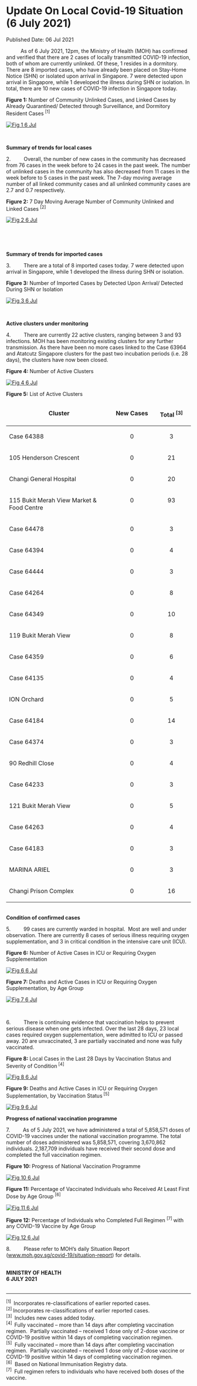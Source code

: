 <html>
    <meta http-equiv="Content-Type" content="text/html; charset=utf-8"/>
    <meta charset="utf-8"/>
    <title>Update On Local Covid-19 Situation (6 July 2021)</title>
    <body><h1>Update On Local Covid-19 Situation (6 July 2021)</h1>
    <p>Published Date: 06 Jul 2021</p> <p>&nbsp; &nbsp; &nbsp; &nbsp; &nbsp; As of 6 July 2021, 12pm, the Ministry of Health (MOH) has confirmed and verified that there are 2 cases of locally transmitted COVID-19 infection, both of whom are currently unlinked. Of these, 1 resides in a dormitory. There are 8 imported cases, who have already been placed on Stay-Home Notice (SHN) or isolated upon arrival in Singapore. 7 were detected upon arrival in Singapore, while 1 developed the illness during SHN or isolation. In total, there are 10 new cases of COVID-19 infection in Singapore today.</p>
<p><strong>Figure 1: </strong>Number of Community Unlinked Cases, and Linked Cases by Already Quarantined/ Detected through Surveillance, and Dormitory Resident Cases <sup>[1]</sup><br></p>
<p><a href="/images/librariesprovider5/covid-19-chart-(pr)/fig-1-6-jul.png?sfvrsn=c59ee84e_0"><img src="/images/librariesprovider5/covid-19-chart-(pr)/fig-1-6-jul.png?sfvrsn=c59ee84e_0" data-displaymode="Original" alt="Fig 1 6 Jul" title="Fig 1 6 Jul" data-openoriginalimageonclick="true"></a></p>
<p>&nbsp;</p>
<p><strong>Summary of trends for local cases</strong><br></p>
<p>2.&nbsp;&nbsp;&nbsp;&nbsp;&nbsp;&nbsp;&nbsp;&nbsp; Overall, the number of new cases in the community has decreased from 76 cases in the week before to 24 cases in the past week. The number of unlinked cases in the community has also decreased from 11 cases in the week before to 5 cases in the past week. The 7-day moving average number of all linked community cases and all unlinked community cases are 2.7 and 0.7 respectively.<br></p>
<p><strong>Figure 2:</strong> 7 Day Moving Average Number of Community Unlinked and Linked Cases <sup>[2]</sup><br></p>
<p><a href="/images/librariesprovider5/covid-19-chart-(pr)/fig-2-6-jul.png?sfvrsn=fed94e90_0"><img src="/images/librariesprovider5/covid-19-chart-(pr)/fig-2-6-jul.png?sfvrsn=fed94e90_0" data-displaymode="Original" alt="Fig 2 6 Jul" title="Fig 2 6 Jul" data-openoriginalimageonclick="true"></a></p>
<p>&nbsp;</p>
<p>&nbsp;</p>
<p><strong>Summary of trends for imported cases</strong></p>
<p>3.&nbsp;&nbsp;&nbsp;&nbsp;&nbsp;&nbsp;&nbsp;&nbsp; There are a total of 8 imported cases today. 7 were detected upon arrival in Singapore, while 1 developed the illness during SHN or isolation.<br></p>
<p><strong>Figure 3: </strong>Number of Imported Cases by Detected Upon Arrival/ Detected During SHN or Isolation</p>
<p><a href="/images/librariesprovider5/covid-19-chart-(pr)/fig-3-6-jul.png?sfvrsn=75a2b062_0"><img src="/images/librariesprovider5/covid-19-chart-(pr)/fig-3-6-jul.png?sfvrsn=75a2b062_0" data-displaymode="Original" alt="Fig 3 6 Jul" title="Fig 3 6 Jul" data-openoriginalimageonclick="true"></a></p>
<p>&nbsp;</p>
<p> </p>
<p><strong>Active clusters under monitoring</strong></p>
<p>4.&nbsp;&nbsp;&nbsp;&nbsp;&nbsp;&nbsp;&nbsp;&nbsp; There are currently 22 active clusters, ranging between 3 and 93 infections. MOH has been monitoring existing clusters for any further transmission. As there have been no more cases linked to the Case 63964 and Atatcutz Singapore clusters for the past two incubation periods (i.e. 28 days), the clusters have now been closed.<br></p>
<p><strong>Figure 4: </strong>Number of Active Clusters<br></p>
<p><a href="/images/librariesprovider5/default-album/fig-4-6-jul.png?sfvrsn=380e0e91_0"><img src="/images/librariesprovider5/default-album/fig-4-6-jul.png?sfvrsn=380e0e91_0" data-displaymode="Original" alt="Fig 4 6 Jul" title="Fig 4 6 Jul" data-openoriginalimageonclick="true"></a></p>
<p><strong>Figure 5:</strong> List of Active Clusters</p>
<table border="0" cellspacing="0" cellpadding="0">
   <thead>
      <tr>
         <td width="305" valign="top">
            <p align="center"><strong>Cluster</strong></p>
         </td>
         <td width="101" valign="top">
            <p align="center"><strong>New Cases</strong></p>
         </td>
         <td width="99" valign="top">
            <p align="center"><strong>Total <sup>[3]</sup></strong></p>
         </td>
      </tr>
   </thead>
   <tbody>
      <tr>
         <td width="305">
            <p>Case 64388</p>
         </td>
         <td width="101" valign="top">
            <p align="center">0</p>
         </td>
         <td width="99" valign="top">
            <p align="center">3</p>
         </td>
      </tr>
      <tr>
         <td width="305">
            <p>105 Henderson Crescent</p>
         </td>
         <td width="101" valign="top">
            <p align="center">0</p>
         </td>
         <td width="99" valign="top">
            <p align="center">21</p>
         </td>
      </tr>
      <tr>
         <td width="305">
            <p>Changi General Hospital</p>
         </td>
         <td width="101" valign="top">
            <p align="center">0</p>
         </td>
         <td width="99" valign="top">
            <p align="center">20</p>
         </td>
      </tr>
      <tr>
         <td width="305">
            <p>115 Bukit Merah View Market &amp; Food Centre</p>
         </td>
         <td width="101" valign="top">
            <p align="center">0</p>
         </td>
         <td width="99" valign="top">
            <p align="center">93</p>
         </td>
      </tr>
      <tr>
         <td width="305">
            <p>Case 64478</p>
         </td>
         <td>
            <p align="center">0</p>
         </td>
         <td width="99" valign="top">
            <p align="center">3</p>
         </td>
      </tr>
      <tr>
         <td width="305">
            <p>Case 64394</p>
         </td>
         <td width="101" valign="top">
            <p align="center">0</p>
         </td>
         <td width="99" valign="top">
            <p align="center">4</p>
         </td>
      </tr>
      <tr>
         <td width="305">
            <p>Case 64444</p>
         </td>
         <td width="101" valign="top">
            <p align="center">0</p>
         </td>
         <td width="99" valign="top">
            <p align="center">3</p>
         </td>
      </tr>
      <tr>
         <td width="305">
            <p>Case 64264</p>
         </td>
         <td width="101" valign="top">
            <p align="center">0</p>
         </td>
         <td width="99" valign="top">
            <p align="center">8</p>
         </td>
      </tr>
      <tr>
         <td width="305">
            <p>Case 64349</p>
         </td>
         <td width="101" valign="top">
            <p align="center">0</p>
         </td>
         <td width="99" valign="top">
            <p align="center">10</p>
         </td>
      </tr>
      <tr>
         <td width="305">
            <p>119 Bukit Merah View</p>
         </td>
         <td width="101" valign="top">
            <p align="center">0</p>
         </td>
         <td width="99" valign="top">
            <p align="center">8</p>
         </td>
      </tr>
      <tr>
         <td width="305">
            <p>Case 64359</p>
         </td>
         <td width="101" valign="top">
            <p align="center">0</p>
         </td>
         <td width="99" valign="top">
            <p align="center">6</p>
         </td>
      </tr>
      <tr>
         <td width="305">
            <p>Case 64135</p>
         </td>
         <td width="101" valign="top">
            <p align="center">0</p>
         </td>
         <td width="99" valign="top">
            <p align="center">4</p>
         </td>
      </tr>
      <tr>
         <td width="305">
            <p>ION Orchard</p>
         </td>
         <td width="101" valign="top">
            <p align="center">0</p>
         </td>
         <td width="99" valign="top">
            <p align="center">5</p>
         </td>
      </tr>
      <tr>
         <td width="305">
            <p>Case 64184</p>
         </td>
         <td width="101" valign="top">
            <p align="center">0</p>
         </td>
         <td width="99" valign="top">
            <p align="center">14</p>
         </td>
      </tr>
      <tr>
         <td width="305">
            <p>Case 64374</p>
         </td>
         <td width="101" valign="top">
            <p align="center">0</p>
         </td>
         <td width="99" valign="top">
            <p align="center">3</p>
         </td>
      </tr>
      <tr>
         <td width="305">
            <p>90 Redhill Close</p>
         </td>
         <td width="101" valign="top">
            <p align="center">0</p>
         </td>
         <td width="99" valign="top">
            <p align="center">4</p>
         </td>
      </tr>
      <tr>
         <td width="305">
            <p>Case 64233</p>
         </td>
         <td width="101" valign="top">
            <p align="center">0</p>
         </td>
         <td width="99" valign="top">
            <p align="center">3</p>
         </td>
      </tr>
      <tr>
         <td width="305">
            <p>121 Bukit Merah View</p>
         </td>
         <td width="101" valign="top">
            <p align="center">0</p>
         </td>
         <td width="99" valign="top">
            <p align="center">5</p>
         </td>
      </tr>
      <tr>
         <td width="305">
            <p>Case 64263</p>
         </td>
         <td width="101" valign="top">
            <p align="center">0</p>
         </td>
         <td width="99" valign="top">
            <p align="center">4</p>
         </td>
      </tr>
      <tr>
         <td width="305">
            <p>Case 64183</p>
         </td>
         <td width="101" valign="top">
            <p align="center">0</p>
         </td>
         <td width="99" valign="top">
            <p align="center">3</p>
         </td>
      </tr>
      <tr>
         <td width="305">
            <p>MARINA ARIEL</p>
         </td>
         <td width="101" valign="top">
            <p align="center">0</p>
         </td>
         <td width="99" valign="top">
            <p align="center">3</p>
         </td>
      </tr>
      <tr>
         <td width="305">
            <p>Changi Prison Complex</p>
         </td>
         <td width="101" valign="top">
            <p align="center">0</p>
         </td>
         <td width="99" valign="top">
            <p align="center">16</p>
         </td>
      </tr>
   </tbody>
</table>
<p><strong><br>Condition of confirmed cases</strong><br></p>
<p>5.&nbsp;&nbsp;&nbsp;&nbsp;&nbsp;&nbsp;&nbsp;&nbsp; 99 cases are currently warded in hospital.&nbsp; Most are well and under observation. There are currently 8 cases of serious illness requiring oxygen supplementation, and 3 in critical condition in the intensive care unit (ICU).<br></p>
<p><strong>Figure 6:</strong> Number of Active Cases in ICU or Requiring Oxygen Supplementation<br></p>
<p><a href="/images/librariesprovider5/default-album/fig-6-6-jul.png?sfvrsn=c9cf84cc_0"><img src="/images/librariesprovider5/default-album/fig-6-6-jul.png?sfvrsn=c9cf84cc_0" data-displaymode="Original" alt="Fig 6 6 Jul" title="Fig 6 6 Jul" data-openoriginalimageonclick="true"></a></p>
<p> </p>
<p><strong>Figure 7: </strong>Deaths and Active Cases in ICU or Requiring Oxygen Supplementation, by Age Group</p>
<p><a href="/images/librariesprovider5/covid-19-chart-(pr)/fig-7-6-jul.png?sfvrsn=9d7e9157_0"><img src="/images/librariesprovider5/covid-19-chart-(pr)/fig-7-6-jul.png?sfvrsn=9d7e9157_0" data-displaymode="Original" alt="Fig 7 6 Jul" title="Fig 7 6 Jul" data-openoriginalimageonclick="true"></a></p>
<p>&nbsp;</p>
<p>6.&nbsp;&nbsp;&nbsp;&nbsp;&nbsp;&nbsp;&nbsp;&nbsp; There is continuing evidence that vaccination helps to prevent serious disease when one gets infected. Over the last 28 days, 23 local cases required oxygen supplementation, were admitted to ICU or passed away. 20 are unvaccinated, 3 are partially vaccinated and none was fully vaccinated.</p>
<p><strong>Figure 8: </strong>Local Cases in the Last 28 Days by Vaccination Status and Severity of Condition<sup> [4]</sup><br></p>
<p><a href="/images/librariesprovider5/covid-19-chart-(pr)/fig-8-6-jul.png?sfvrsn=b1f9e4ac_0"><img src="/images/librariesprovider5/covid-19-chart-(pr)/fig-8-6-jul.png?sfvrsn=b1f9e4ac_0" data-displaymode="Original" alt="Fig 8 6 Jul" title="Fig 8 6 Jul" data-openoriginalimageonclick="true"></a></p>
<p><strong>Figure 9:</strong> Deaths and Active Cases in ICU or Requiring Oxygen Supplementation, by Vaccination Status<sup> [5]</sup><br></p>
<p><a href="/images/librariesprovider5/covid-19-chart-(pr)/fig-9-6-jul.png?sfvrsn=3affc0ae_0"><img src="/images/librariesprovider5/covid-19-chart-(pr)/fig-9-6-jul.png?sfvrsn=3affc0ae_0" data-displaymode="Original" alt="Fig 9 6 Jul" title="Fig 9 6 Jul" data-openoriginalimageonclick="true"></a></p>
<p><strong>Progress of national vaccination programme</strong></p>
<p>7.&nbsp;&nbsp;&nbsp;&nbsp;&nbsp;&nbsp;&nbsp;&nbsp; As of 5 July 2021, we have administered a total of 5,858,571 doses of COVID-19 vaccines under the national vaccination programme. The total number of doses administered was 5,858,571, covering 3,670,862 individuals. 2,187,709 individuals have received their second dose and completed the full vaccination regimen.<br></p>
<p><strong>Figure 10: </strong>Progress of National Vaccination Programme<br></p>
<p><a href="/images/librariesprovider5/covid-19-chart-(pr)/fig-10-6-jul.png?sfvrsn=bf92c342_0"><img src="/images/librariesprovider5/covid-19-chart-(pr)/fig-10-6-jul.png?sfvrsn=bf92c342_0" data-displaymode="Original" alt="Fig 10 6 Jul" title="Fig 10 6 Jul" data-openoriginalimageonclick="true"></a></p>
<p><strong>Figure 11: </strong>Percentage of Vaccinated Individuals who Received At Least First Dose by Age Group <sup>[6]</sup></p>
<p><a href="/images/librariesprovider5/covid-19-chart-(pr)/fig-11-6-jul.png?sfvrsn=d50a78e5_0"><img src="/images/librariesprovider5/covid-19-chart-(pr)/fig-11-6-jul.png?sfvrsn=d50a78e5_0" data-displaymode="Original" alt="Fig 11 6 Jul" title="Fig 11 6 Jul" data-openoriginalimageonclick="true"></a></p>
<p><strong>Figure 12: </strong>Percentage of Individuals who Completed Full Regimen <sup>[7] </sup>with any COVID-19 Vaccine by Age Group<br></p>
<p><a href="/images/librariesprovider5/covid-19-chart-(pr)/fig-12-6-jul.png?sfvrsn=6ec33137_0"><img src="/images/librariesprovider5/covid-19-chart-(pr)/fig-12-6-jul.png?sfvrsn=6ec33137_0" data-displaymode="Original" alt="Fig 12 6 Jul" title="Fig 12 6 Jul" data-openoriginalimageonclick="true"></a></p>
<p>8.&nbsp;&nbsp;&nbsp;&nbsp;&nbsp;&nbsp;&nbsp;&nbsp; Please refer to MOH’s daily Situation Report (<a href="http://www.moh.gov.sg/covid-19/situation-report" target="_blank" data-saferedirecturl="https://www.google.com/url?q=http://www.moh.gov.sg/covid-19/situation-report&amp;source=gmail&amp;ust=1625665664553000&amp;usg=AFQjCNEakQLgQjrHPU3ygEVI4istQ2EzgA" title="" class="">www.moh.gov.sg/covid-19/<wbr>situation-report</a>) for details.<br></p>
<p><br><strong>MINISTRY OF HEALTH<br>6 JULY 2021<br><br></strong></p>
<hr>
<div><sup>[1]&nbsp;</sup> Incorporates re-classifications of earlier reported cases.</div>
<div><sup>[2] </sup>Incorporates re-classifications of earlier reported cases.</div>
<div><sup>[3]&nbsp;</sup> Includes new cases added today.</div>
<div><sup>[4]&nbsp; </sup>Fully vaccinated – more than 14 days after completing vaccination regimen.&nbsp; Partially vaccinated – received 1 dose only of 2-dose vaccine or COVID-19 positive within 14 days of completing vaccination regimen.</div>
<div><sup>[5]</sup>&nbsp; Fully vaccinated – more than 14 days after completing vaccination regimen.&nbsp; Partially vaccinated – received 1 dose only of 2-dose vaccine or COVID-19 positive within 14 days of completing vaccination regimen.</div>
<div><sup>[6]</sup>&nbsp; Based on National Immunisation Registry data.</div>
<div><sup>[7]&nbsp;</sup> Full regimen refers to individuals who have received both doses of the vaccine.</div>
<br></body>
</html>